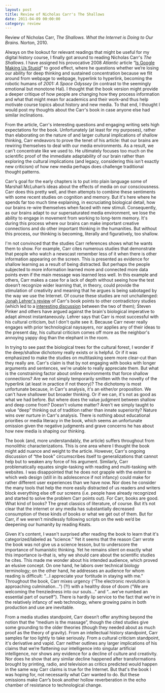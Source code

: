 ```yaml
--- 
layout: post 
title: Review of Nicholas Carr's The Shallows
date: 2011-04-09 00:00:00
category: review
---
```


Review of Nicholas Carr, _The Shallows. What the Internet is Doing to Our Brains_. Norton, 2010.

Always on the lookout for relevant readings that might be useful for my digital history course, I finally got around to reading Nicholas Carr's _The Shallows_. I have assigned his provocative 2008 _Atlantic_ article “[Is Google Making Us Stupid](http://www.theatlantic.com/magazine/archive/2008/07/is-google-making-us-stupid/6868/)” to good effect, where he questions whether we’re losing our ability for deep thinking and sustained concentration because we flit around from webpage to webpage, hyperlink to hyperlink, becoming the robotic humans of _2001: A Space Odyssey_ (in contrast to the seemingly emotional but monotone Hal). I thought that the book version might provide a deeper critique of how people are changing how they process information and what that might mean for academics and their work&#8211;and thus help motivate course topics about history and new media. To that end, I thought I would post my thoughts about the Carr's book in case anyone else had similar inclinations.

From the article, Carr's interesting questions and engaging writing sets high expectations for the book. Unfortunately (at least for my purposes), rather than elaborating on the nature of and larger cultural implications of shallow thinking, Carr endeavors to prove the tenet of his article: that our brains are rewiring themselves to deal with our media environments. As a result, we can't concentrate like we used to. He ultimately focuses too much on the scientific proof of the immediate adaptability of our brain rather than exploring the cultural implications (and legacy, considering this isn't exactly new criticism) of how new media perhaps does challenge traditional thought patterns.

Carr’s goal for the early chapters is to put into plain language some of Marshall McLuhan’s ideas about the effects of media on our consciousness. Carr does this pretty well, and then attempts to combine these sentiments with some recent studies on cognition and memory. But it's here where he spends far too much time explaining, in excruciating biological detail, how our brains re-wire themselves when faced with new stimuli. Consequently, as our brains adapt to our supersaturated media environment, we lose the ability to engage in movement from working to long-term memory. It's during this process where our brains can make important creative connections and do other important thinking in the humanities. But without this process, our thinking is becoming, literally and figuratively, too shallow.  

I'm not convinced that the studies Carr references shows what he wants them to show. For example, Carr cites numerous studies that demonstrate that people who watch a newscast remember less of it when there is other information appearing on the screen. This is presented as evidence for shallow learning as a result of being distracted. But perhaps the people subjected to more information learned more and connected more data points even if the main message was learned less well. In this example and others, Carr makes a case for a lack of depth without seeing how the test doesn’t recognize wider learning that, in theory, could provide the stimulation of creativity and meaning that he argues is being sabotaged by the way we use the Internet. Of course these studies are not unchallenged: [Jonah Lehrer's review](http://www.nytimes.com/2010/06/06/books/review/Lehrer-t.html) of Carr's book points to other contradictory studies (which led to a [interesting discussion](http://scienceblogs.com/cortex/2010/06/the_shallows.php) between the two of them); Steven Pinker and others have argued against the brain's biological imperative to adapt almost instantaneously. Lehrer says that Carr is most successful with his cultural criticism, but I don't quite see it. Because Carr never really engages with prior technological naysayers, nor applies any of their ideas to the present day, his cultural criticism comes off more as the neighbor's annoying yappy dog than the elephant in the room.

In trying to see past the biological trees for the cultural forest, I wonder if the deep/shallow dichotomy really exists or is helpful. Or if it was emphasized to make the studies on multitasking seem more clear-cut than they really are. Carr's claim is that by not engaging with books with longer arguments and sentences, we're unable to really appreciate them. But what is the constraining factor about online environments that force shallow connections? Are we not simply temporarily smitten with the novelty of the hyperlink (at least in practice if not theory)? The dichotomy is most unfortunate because, in Carr's analysis, it's an either/or proposition. We can't have shallower but broader thinking. Or if we can, it's not as good as what we had before. But where does the value judgment between shallow and deep come from? Doesn't volume matter? Aren't we simply taught to value &#8220;deep&#8221; thinking out of tradition rather than innate superiority? Nature wins over nurture in Carr's analysis. There is nothing about educational priorities or media literacy in the book, which seems an unfortunate omission given the negative judgments and grave concerns he has about how new media is shaping our thinking.

The book (and, more understandably, the article) suffers throughout from monolithic characterizations. This is one area where I thought the book might add nuance and weight to the article. However, Carr's ongoing discussion of &#8220;the book&#8221; circumscribes itself to generalizations that cannot help but to weaken any force of his argument. Similarly, Carr problematically equates single-tasking with reading and multi-tasking with websites. I was disappointed that he does not grapple with the extent to which web design (still in its adolescence if not infancy) could make for rather different user experiences than we have now. Nor does he consider the many tools that help the more easily distracted of us readers and writers block everything else off our screens (i.e. people have already recognized and started to solve the problem Carr points out). For Carr, books are good. What kind of books? The great classics of literature, of course. But it’s not clear that the internet or any media has substantially decreased consumption of these kinds of books or what we get out of them. But for Carr, if we weren’t mindlessly following scripts on the web we’d be deepening our humanity by reading Keats. 

Given it's content, I wasn't surprised after reading the book to learn that it's categorized/labeled as &#8220;science.&#8221; Yet it seems that the reason Carr wrote the book was not give us a science lesson, but to underscore the importance of humanistic thinking. Yet he remains silent on exactly what this importance is&#8211;that is, why we should care about the scientific studies he cites. This made me wonder about his intended audience, which proved an elusive concept. On one hand, he labors over technical biology terminology; on the other hand, he addresses an audience for whom reading is difficult: “&#8230;I appreciate your fortitude in staying with me.” Throughout the book, Carr mixes urgency (&#8220;The electronic revolution is approaching culmination&#8230;&#8221;) (?!) with a healthy dose of doom (“We are welcoming the frenziedness into our souls&#8230;” and “&#8230;we’ve numbed an essential part of ourself”). There is hardly lip service to the fact that we're in the relatively infancy of web technology, where growing pains in both production and use are inevitable. 

From a media studies standpoint, Carr doesn’t offer anything beyond the notion that the &#8220;medium is the massage&#8221;, though the cited studies give some grounding to the older theories (though they needed about as much proof as the theory of gravity). From an intellectual history standpoint, Carr samples far too lightly to take seriously. From a cultural criticism standpoint, it's derivative and vapid. Carr neither outlines any larger implications of his claims that we’re flattening our intelligence into singular artificial intelligence, nor shows any evidence for a decline of culture and creativity. Nor does he show that any similar decline happened after transformations brought by printing, radio, and television as critics predicted would happen in the same way Carr claims is true for the Internet. But that's the book I was hoping for, not necessarily what Carr wanted to do. But these omissions make Carr’s book another hollow reverberation in the echo chamber of resistance to technological change.